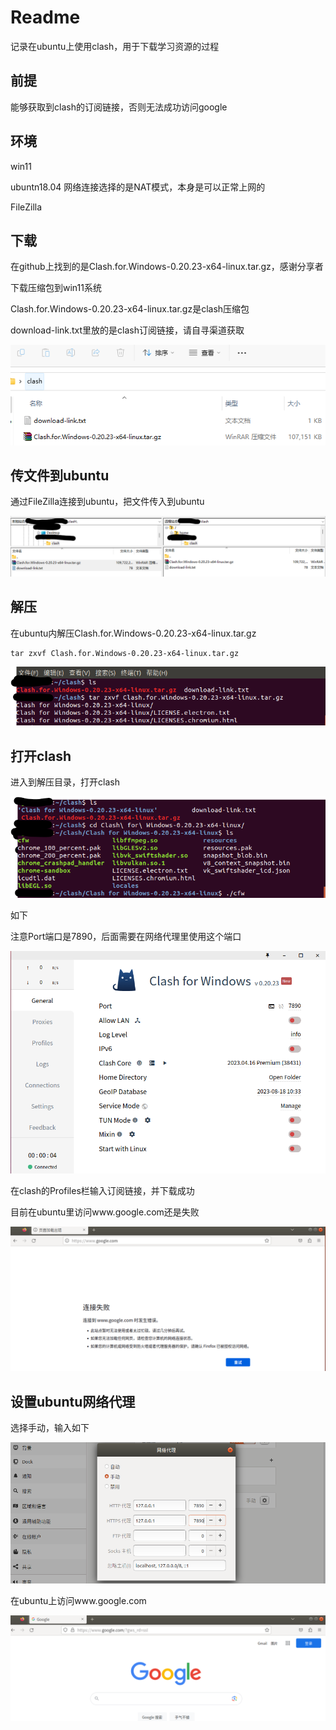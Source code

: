 # Readme

记录在ubuntu上使用clash，用于下载学习资源的过程

## 前提

能够获取到clash的订阅链接，否则无法成功访问google

## 环境

win11

ubuntn18.04 网络连接选择的是NAT模式，本身是可以正常上网的

FileZilla

## 下载

在github上找到的是Clash.for.Windows-0.20.23-x64-linux.tar.gz，感谢分享者

下载压缩包到win11系统

Clash.for.Windows-0.20.23-x64-linux.tar.gz是clash压缩包

download-link.txt里放的是clash订阅链接，请自寻渠道获取

![download](image/download.png)

## 传文件到ubuntu

通过FileZilla连接到ubuntu，把文件传入到ubuntu

![传输](image/传输.png)

## 解压

在ubuntu内解压Clash.for.Windows-0.20.23-x64-linux.tar.gz

```
tar zxvf Clash.for.Windows-0.20.23-x64-linux.tar.gz
```

![解压](image/解压.png)

## 打开clash

进入到解压目录，打开clash

![打开clash](image/打开clash.png)

如下

注意Port端口是7890，后面需要在网络代理里使用这个端口

![clash](image/clash.png)

在clash的Profiles栏输入订阅链接，并下载成功

目前在ubuntu里访问www.google.com还是失败

![访问](image/访问.png)

## 设置ubuntu网络代理

选择手动，输入如下

![网络代理](image/网络代理.png)

在ubuntu上访问www.google.com

![google](image/google.png)
